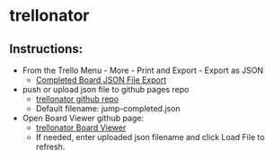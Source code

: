 # trellonator

## Instructions:

- From the Trello Menu - More - Print and Export - Export as JSON
	- [Completed Board JSON File Export](https://trello.com/b/ExM7la3B.json)
- push or upload json file to github pages repo
	- [trellonator github repo](https://github.com/dsbuchh/trellonator.git) 
	- Default filename: jump-completed.json
- Open Board Viewer github page:
	-  [trellonator Board Viewer](https://dsbuchh.github.io/trellonator/)
	- If needed, enter uploaded json filename and click Load File to refresh. 